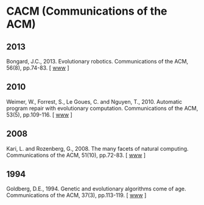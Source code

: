 # CACM (Communications of the ACM)

## 2013

Bongard, J.C., 2013. Evolutionary robotics. Communications of the ACM, 56(8), pp.74-83. [ [www](https://dl.acm.org/doi/abs/10.1145/2493883) ]

## 2010

Weimer, W., Forrest, S., Le Goues, C. and Nguyen, T., 2010. Automatic program repair with evolutionary computation. Communications of the ACM, 53(5), pp.109-116. [ [www](https://dl.acm.org/doi/abs/10.1145/1735223.1735249) ]

## 2008

Kari, L. and Rozenberg, G., 2008. The many facets of natural computing. Communications of the ACM, 51(10), pp.72-83. [ [www](https://dl.acm.org/doi/10.1145/1400181.1400200) ]

## 1994

Goldberg, D.E., 1994. Genetic and evolutionary algorithms come of age. Communications of the ACM, 37(3), pp.113-119. [ [www](https://dl.acm.org/doi/10.1145/175247.175259) ]

